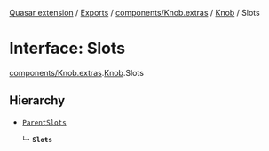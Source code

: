 [Quasar extension](../index.md) / [Exports](../modules.md) / [components/Knob.extras](../modules/components_Knob_extras.md) / [Knob](../modules/components_Knob_extras.Knob.md) / Slots

# Interface: Slots

[components/Knob.extras](../modules/components_Knob_extras.md).[Knob](../modules/components_Knob_extras.Knob.md).Slots

## Hierarchy

- [`ParentSlots`](components_Knob_extras.Knob.ParentSlots.md)

  ↳ **`Slots`**
